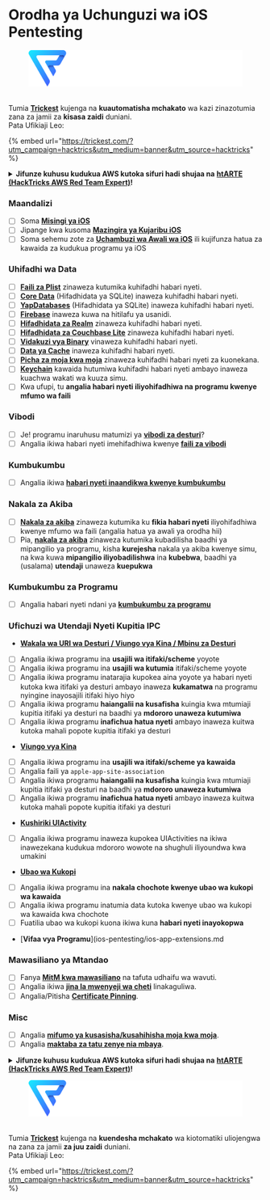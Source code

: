 # Orodha ya Uchunguzi wa iOS Pentesting

<figure><img src="../.gitbook/assets/image (3) (1) (1) (1) (1).png" alt=""><figcaption></figcaption></figure>

\
Tumia [**Trickest**](https://trickest.com/?utm\_campaign=hacktrics\&utm\_medium=banner\&utm\_source=hacktricks) kujenga na **kuautomatisha mchakato** wa kazi zinazotumia zana za jamii za **kisasa zaidi** duniani.\
Pata Ufikiaji Leo:

{% embed url="https://trickest.com/?utm_campaign=hacktrics&utm_medium=banner&utm_source=hacktricks" %}

<details>

<summary><strong>Jifunze kuhusu kudukua AWS kutoka sifuri hadi shujaa na</strong> <a href="https://training.hacktricks.xyz/courses/arte"><strong>htARTE (HackTricks AWS Red Team Expert)</strong></a><strong>!</strong></summary>

Njia nyingine za kusaidia HackTricks:

* Ikiwa unataka kuona **kampuni yako inatangazwa katika HackTricks** au **kupakua HackTricks kwa muundo wa PDF** Angalia [**MPANGO WA KUJIUNGA**](https://github.com/sponsors/carlospolop)!
* Pata [**swag rasmi ya PEASS & HackTricks**](https://peass.creator-spring.com)
* Gundua [**The PEASS Family**](https://opensea.io/collection/the-peass-family), mkusanyiko wetu wa [**NFTs**](https://opensea.io/collection/the-peass-family) za kipekee
* **Jiunge na** 💬 [**Kikundi cha Discord**](https://discord.gg/hRep4RUj7f) au [**kikundi cha telegram**](https://t.me/peass) au **tufuate** kwenye **Twitter** 🐦 [**@carlospolopm**](https://twitter.com/hacktricks_live)**.**
* **Shiriki mbinu zako za kudukua kwa kuwasilisha PR kwa** [**HackTricks**](https://github.com/carlospolop/hacktricks) na [**HackTricks Cloud**](https://github.com/carlospolop/hacktricks-cloud) github repos.

</details>

### Maandalizi

* [ ] Soma [**Misingi ya iOS**](ios-pentesting/ios-basics.md)
* [ ] Jipange kwa kusoma [**Mazingira ya Kujaribu iOS**](ios-pentesting/ios-testing-environment.md)
* [ ] Soma sehemu zote za [**Uchambuzi wa Awali wa iOS**](ios-pentesting/#initial-analysis) ili kujifunza hatua za kawaida za kudukua programu ya iOS

### Uhifadhi wa Data

* [ ] [**Faili za Plist**](ios-pentesting/#plist) zinaweza kutumika kuhifadhi habari nyeti.
* [ ] [**Core Data**](ios-pentesting/#core-data) (Hifadhidata ya SQLite) inaweza kuhifadhi habari nyeti.
* [ ] [**YapDatabases**](ios-pentesting/#yapdatabase) (Hifadhidata ya SQLite) inaweza kuhifadhi habari nyeti.
* [ ] [**Firebase**](ios-pentesting/#firebase-real-time-databases) inaweza kuwa na hitilafu ya usanidi.
* [ ] [**Hifadhidata za Realm**](ios-pentesting/#realm-databases) zinaweza kuhifadhi habari nyeti.
* [ ] [**Hifadhidata za Couchbase Lite**](ios-pentesting/#couchbase-lite-databases) zinaweza kuhifadhi habari nyeti.
* [ ] [**Vidakuzi vya Binary**](ios-pentesting/#cookies) vinaweza kuhifadhi habari nyeti.
* [ ] [**Data ya Cache**](ios-pentesting/#cache) inaweza kuhifadhi habari nyeti.
* [ ] [**Picha za moja kwa moja**](ios-pentesting/#snapshots) zinaweza kuhifadhi habari nyeti za kuonekana.
* [ ] [**Keychain**](ios-pentesting/#keychain) kawaida hutumiwa kuhifadhi habari nyeti ambayo inaweza kuachwa wakati wa kuuza simu.
* [ ] Kwa ufupi, tu **angalia habari nyeti iliyohifadhiwa na programu kwenye mfumo wa faili**

### Vibodi

* [ ] Je! programu inaruhusu matumizi ya [**vibodi za desturi**](ios-pentesting/#custom-keyboards-keyboard-cache)?
* [ ] Angalia ikiwa habari nyeti imehifadhiwa kwenye [**faili za vibodi**](ios-pentesting/#custom-keyboards-keyboard-cache)

### **Kumbukumbu**

* [ ] Angalia ikiwa [**habari nyeti inaandikwa kwenye kumbukumbu**](ios-pentesting/#logs)

### Nakala za Akiba

* [ ] [**Nakala za akiba**](ios-pentesting/#backups) zinaweza kutumika ku **fikia habari nyeti** iliyohifadhiwa kwenye mfumo wa faili (angalia hatua ya awali ya orodha hii)
* [ ] Pia, [**nakala za akiba**](ios-pentesting/#backups) zinaweza kutumika kubadilisha baadhi ya mipangilio ya programu, kisha **kurejesha** nakala ya akiba kwenye simu, na kwa kuwa **mipangilio iliyobadilishwa** ina **kubebwa**, baadhi ya (usalama) **utendaji** unaweza **kuepukwa**

### **Kumbukumbu za Programu**

* [ ] Angalia habari nyeti ndani ya [**kumbukumbu za programu**](ios-pentesting/#testing-memory-for-sensitive-data)

### **Ufichuzi wa Utendaji Nyeti Kupitia IPC**

* [**Wakala wa URI wa Desturi / Viungo vya Kina / Mbinu za Desturi**](ios-pentesting/#custom-uri-handlers-deeplinks-custom-schemes)
* [ ] Angalia ikiwa programu ina **usajili wa itifaki/scheme** yoyote
* [ ] Angalia ikiwa programu ina **usajili wa kutumia** itifaki/scheme yoyote
* [ ] Angalia ikiwa programu inatarajia kupokea aina yoyote ya habari nyeti kutoka kwa itifaki ya desturi ambayo inaweza **kukamatwa** na programu nyingine inayosajili itifaki hiyo hiyo
* [ ] Angalia ikiwa programu **haiangalii na kusafisha** kuingia kwa mtumiaji kupitia itifaki ya desturi na baadhi ya **mdororo unaweza kutumiwa**
* [ ] Angalia ikiwa programu **inafichua hatua nyeti** ambayo inaweza kuitwa kutoka mahali popote kupitia itifaki ya desturi
* [**Viungo vya Kina**](ios-pentesting/#universal-links)
* [ ] Angalia ikiwa programu ina **usajili wa itifaki/scheme ya kawaida**
* [ ] Angalia faili ya `apple-app-site-association`
* [ ] Angalia ikiwa programu **haiangalii na kusafisha** kuingia kwa mtumiaji kupitia itifaki ya desturi na baadhi ya **mdororo unaweza kutumiwa**
* [ ] Angalia ikiwa programu **inafichua hatua nyeti** ambayo inaweza kuitwa kutoka mahali popote kupitia itifaki ya desturi
* [**Kushiriki UIActivity**](ios-pentesting/ios-uiactivity-sharing.md)
* [ ] Angalia ikiwa programu inaweza kupokea UIActivities na ikiwa inawezekana kudukua mdororo wowote na shughuli iliyoundwa kwa umakini
* [**Ubao wa Kukopi**](ios-pentesting/ios-uipasteboard.md)
* [ ] Angalia ikiwa programu ina **nakala chochote kwenye ubao wa kukopi wa kawaida**
* [ ] Angalia ikiwa programu inatumia data kutoka kwenye ubao wa kukopi wa kawaida kwa chochote
* [ ] Fuatilia ubao wa kukopi kuona ikiwa kuna **habari nyeti inayokopwa**
* [**Vifaa vya Programu**](ios-pentesting/ios-app-extensions.md
### Mawasiliano ya Mtandao

* [ ] Fanya [**MitM kwa mawasiliano**](ios-pentesting/#network-communication) na tafuta udhaifu wa wavuti.
* [ ] Angalia ikiwa [**jina la mwenyeji wa cheti**](ios-pentesting/#hostname-check) linakaguliwa.
* [ ] Angalia/Pitisha [**Certificate Pinning**](ios-pentesting/#certificate-pinning).

### **Misc**

* [ ] Angalia [**mifumo ya kusasisha/kusahihisha moja kwa moja**](ios-pentesting/#hot-patching-enforced-updateing).
* [ ] Angalia [**maktaba za tatu zenye nia mbaya**](ios-pentesting/#third-parties).

<details>

<summary><strong>Jifunze kuhusu kudukua AWS kutoka sifuri hadi shujaa na</strong> <a href="https://training.hacktricks.xyz/courses/arte"><strong>htARTE (HackTricks AWS Red Team Expert)</strong></a><strong>!</strong></summary>

Njia nyingine za kusaidia HackTricks:

* Ikiwa unataka kuona **kampuni yako inatangazwa kwenye HackTricks** au **kupakua HackTricks kwa muundo wa PDF** Angalia [**MPANGO WA KUJIUNGA**](https://github.com/sponsors/carlospolop)!
* Pata [**swag rasmi wa PEASS & HackTricks**](https://peass.creator-spring.com)
* Gundua [**The PEASS Family**](https://opensea.io/collection/the-peass-family), mkusanyiko wetu wa [**NFTs**](https://opensea.io/collection/the-peass-family) za kipekee.
* **Jiunge na** 💬 [**Kikundi cha Discord**](https://discord.gg/hRep4RUj7f) au [**kikundi cha telegram**](https://t.me/peass) au **tufuate** kwenye **Twitter** 🐦 [**@carlospolopm**](https://twitter.com/hacktricks_live)**.**
* **Shiriki mbinu zako za kudukua kwa kuwasilisha PRs kwa** [**HackTricks**](https://github.com/carlospolop/hacktricks) na [**HackTricks Cloud**](https://github.com/carlospolop/hacktricks-cloud) github repos.

</details>

<figure><img src="../.gitbook/assets/image (3) (1) (1) (1) (1).png" alt=""><figcaption></figcaption></figure>

\
Tumia [**Trickest**](https://trickest.com/?utm\_campaign=hacktrics\&utm\_medium=banner\&utm\_source=hacktricks) kujenga na **kuendesha mchakato** wa kiotomatiki uliojengwa na zana za jamii **za juu zaidi** duniani.\
Pata Ufikiaji Leo:

{% embed url="https://trickest.com/?utm_campaign=hacktrics&utm_medium=banner&utm_source=hacktricks" %}
